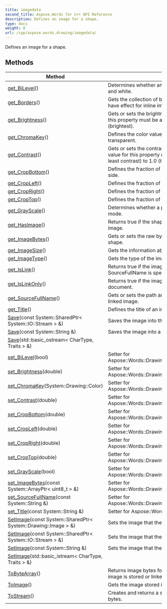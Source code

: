 ```yaml
---
title: imagedata
second_title: Aspose.Words for C++ API Reference
description: Defines an image for a shape. 
type: docs
weight: 0
url: /cpp/aspose.words.drawing/imagedata/
---
```


Defines an image for a shape. 

## Methods

| Method | Description |
| --- | --- |
| [get_BiLevel](./get_bilevel/)() | Determines whether an image will be displayed in black and white.  |
| [get_Borders](./get_borders/)() | Gets the collection of borders of the image. Borders only have effect for inline images.  |
| [get_Brightness](./get_brightness/)() | Gets or sets the brightness of the picture. The value for this property must be a number from 0.0 (dimmest) to 1.0 (brightest).  |
| [get_ChromaKey](./get_chromakey/)() | Defines the color value of the image that will be treated as transparent.  |
| [get_Contrast](./get_contrast/)() | Gets or sets the contrast for the specified picture. The value for this property must be a number from 0.0 (the least contrast) to 1.0 (the greatest contrast).  |
| [get_CropBottom](./get_cropbottom/)() | Defines the fraction of picture removal from the bottom side.  |
| [get_CropLeft](./get_cropleft/)() | Defines the fraction of picture removal from the left side.  |
| [get_CropRight](./get_cropright/)() | Defines the fraction of picture removal from the right side.  |
| [get_CropTop](./get_croptop/)() | Defines the fraction of picture removal from the top side.  |
| [get_GrayScale](./get_grayscale/)() | Determines whether a picture will display in grayscale mode.  |
| [get_HasImage](./get_hasimage/)() | Returns true if the shape has image bytes or links an image.  |
| [get_ImageBytes](./get_imagebytes/)() | Gets or sets the raw bytes of the image stored in the shape.  |
| [get_ImageSize](./get_imagesize/)() | Gets the information about image size and resolution.  |
| [get_ImageType](./get_imagetype/)() | Gets the type of the image.  |
| [get_IsLink](./get_islink/)() | Returns true if the image is linked to the shape (when SourceFullName is specified).  |
| [get_IsLinkOnly](./get_islinkonly/)() | Returns true if the image is linked and not stored in the document.  |
| [get_SourceFullName](./get_sourcefullname/)() | Gets or sets the path and name of the source file for the linked image.  |
| [get_Title](./get_title/)() | Defines the title of an image.  |
| [Save](./save/)(const System::SharedPtr< System::IO::Stream > &) | Saves the image into the specified stream.  |
| [Save](./save/)(const System::String &) | Saves the image into a file.  |
| [Save](./save/)(std::basic_ostream< CharType, Traits > &) |  |
| [set_BiLevel](./set_bilevel/)(bool) | Setter for Aspose::Words::Drawing::ImageData::get_BiLevel.  |
| [set_Brightness](./set_brightness/)(double) | Setter for Aspose::Words::Drawing::ImageData::get_Brightness.  |
| [set_ChromaKey](./set_chromakey/)(System::Drawing::Color) | Setter for Aspose::Words::Drawing::ImageData::get_ChromaKey.  |
| [set_Contrast](./set_contrast/)(double) | Setter for Aspose::Words::Drawing::ImageData::get_Contrast.  |
| [set_CropBottom](./set_cropbottom/)(double) | Setter for Aspose::Words::Drawing::ImageData::get_CropBottom.  |
| [set_CropLeft](./set_cropleft/)(double) | Setter for Aspose::Words::Drawing::ImageData::get_CropLeft.  |
| [set_CropRight](./set_cropright/)(double) | Setter for Aspose::Words::Drawing::ImageData::get_CropRight.  |
| [set_CropTop](./set_croptop/)(double) | Setter for Aspose::Words::Drawing::ImageData::get_CropTop.  |
| [set_GrayScale](./set_grayscale/)(bool) | Setter for Aspose::Words::Drawing::ImageData::get_GrayScale.  |
| [set_ImageBytes](./set_imagebytes/)(const System::ArrayPtr< uint8_t > &) | Setter for Aspose::Words::Drawing::ImageData::get_ImageBytes.  |
| [set_SourceFullName](./set_sourcefullname/)(const System::String &) | Setter for Aspose::Words::Drawing::ImageData::get_SourceFullName.  |
| [set_Title](./set_title/)(const System::String &) | Setter for Aspose::Words::Drawing::ImageData::get_Title.  |
| [SetImage](./setimage/)(const System::SharedPtr< System::Drawing::Image > &) | Sets the image that the shape displays.  |
| [SetImage](./setimage/)(const System::SharedPtr< System::IO::Stream > &) | Sets the image that the shape displays.  |
| [SetImage](./setimage/)(const System::String &) | Sets the image that the shape displays.  |
| [SetImage](./setimage/)(std::basic_istream< CharType, Traits > &) |  |
| [ToByteArray](./tobytearray/)() | Returns image bytes for any image regardless whether the image is stored or linked.  |
| [ToImage](./toimage/)() | Gets the image stored in the shape as a Image object.  |
| [ToStream](./tostream/)() | Creates and returns a stream that contains the image bytes.  |
